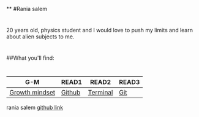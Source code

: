 **
#Rania salem 
#
20 years old, physics student and I would love to push my limits and learn about alien subjects to me.
#
##What you'll find:
#
| G-M  | READ1   | READ2   |READ3   | 
| ---| --- | ---|---|
|  [Growth mindset](https://raniasalem9998.github.io/learning-journal/) | [Github](https://raniasalem9998.github.io/learning-journal/READ1)       | [Terminal](https://raniasalem9998.github.io/learning-journal/READ2)     | [Git](https://raniasalem9998.github.io/learning-journal/READ3)       |



rania salem 
[github link](https://github.com/raniasalem9998)
